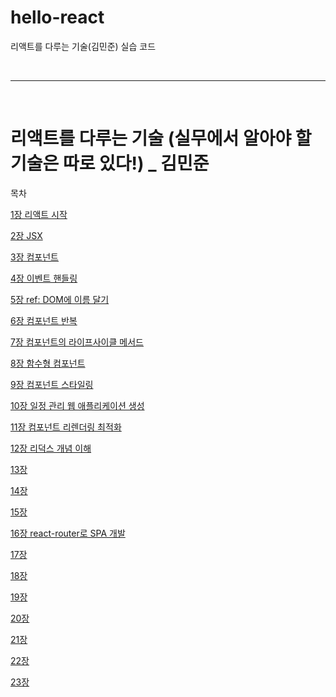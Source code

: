 # hello-react

리액트를 다루는 기술(김민준) 실습 코드

<br/>

---

<br/>

# 리액트를 다루는 기술 (실무에서 알아야 할 기술은 따로 있다!) _ 김민준

목차


[1장 리액트 시작](docs/01.md)

[2장 JSX](docs/02.md)

[3장 컴포넌트](docs/03.md)

[4장 이벤트 핸들링](docs/04.md)

[5장 ref: DOM에 이름 달기](docs/05.md)

[6장 컴포넌트 반복](docs/06.md)

[7장 컴포넌트의 라이프사이클 메서드](docs/07.md)

[8장 함수형 컴포넌트](docs/08.md)

[9장 컴포넌트 스타일링](docs/09.md)

[10장 일정 관리 웹 애플리케이션 생성](docs/10.md)

[11장 컴포넌트 리렌더링 최적화](docs/11.md)

[12장 리덕스 개념 이해](docs/12.md)

[13장 ](docs/01.md)

[14장 ](docs/01.md)

[15장 ](docs/01.md)

[16장 react-router로 SPA 개발](docs/16.md)

[17장 ](docs/01.md)

[18장 ](docs/01.md)

[19장 ](docs/01.md)

[20장 ](docs/01.md)

[21장 ](docs/01.md)

[22장 ](docs/01.md)

[23장 ](docs/01.md)